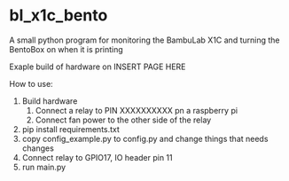 # bl_x1c_bento
A small python program for monitoring the BambuLab X1C and turning the BentoBox on when it is printing

Exaple build of hardware on INSERT PAGE HERE

How to use: 
1. Build hardware
   1. Connect a relay to PIN XXXXXXXXXX pn a raspberry pi
   2. Connect fan power to the other side of the relay
2. pip install requirements.txt
2. copy config_example.py to config.py and change things that needs changes
3. Connect relay to GPIO17, IO header pin 11 
4. run main.py
